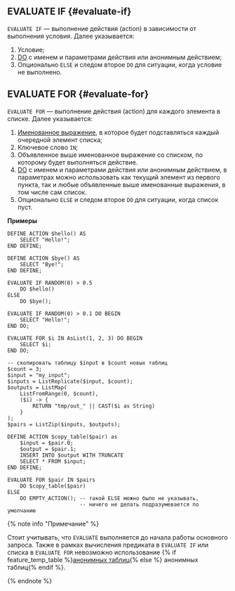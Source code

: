 ## EVALUATE IF {#evaluate-if}
`EVALUATE IF` — выполнение действия (action) в зависимости от выполнения условия. Далее указывается:

1. Условие;
2. [DO](#do) с именем и параметрами действия или анонимным действием;
3. Опционально `ELSE` и следом второе `DO` для ситуации, когда условие не выполнено.

## EVALUATE FOR {#evaluate-for}
`EVALUATE FOR` — выполнение действия (action) для каждого элемента в списке. Далее указывается:

1. [Именованное выражение](../../expressions.md#named-nodes), в которое будет подставляться каждый очередной элемент списка;
2. Ключевое слово `IN`;
3. Объявленное выше именованное выражение со списком, по которому будет выполняться действие.
4. [DO](#do) с именем и параметрами действия или анонимным действием, в параметрах можно использовать как текущий элемент из первого пункта, так и любые объявленные выше именованные выражения, в том числе сам список.
5. Опционально `ELSE` и следом второе `DO` для ситуации, когда список пуст.

**Примеры**
``` yql
DEFINE ACTION $hello() AS
    SELECT "Hello!";
END DEFINE;

DEFINE ACTION $bye() AS
    SELECT "Bye!";
END DEFINE;

EVALUATE IF RANDOM(0) > 0.5
    DO $hello()
ELSE
    DO $bye();

EVALUATE IF RANDOM(0) > 0.1 DO BEGIN
    SELECT "Hello!";
END DO;

EVALUATE FOR $i IN AsList(1, 2, 3) DO BEGIN
    SELECT $i;
END DO;
```

``` yql
-- скопировать таблицу $input в $count новых таблиц
$count = 3;
$input = "my_input";
$inputs = ListReplicate($input, $count);
$outputs = ListMap(
    ListFromRange(0, $count),
    ($i) -> {
        RETURN "tmp/out_" || CAST($i as String)
    }
);
$pairs = ListZip($inputs, $outputs);

DEFINE ACTION $copy_table($pair) as
    $input = $pair.0;
    $output = $pair.1;
    INSERT INTO $output WITH TRUNCATE
    SELECT * FROM $input;
END DEFINE;

EVALUATE FOR $pair IN $pairs
    DO $copy_table($pair)
ELSE
    DO EMPTY_ACTION(); -- такой ELSE можно было не указывать,
                       -- ничего не делать подразумевается по умолчанию
```

{% note info "Примечание" %}

Стоит учитывать, что `EVALUATE` выполняется до начала работы основного запроса. Также в рамках вычисления предиката в `EVALUATE IF` или списка в `EVALUATE FOR` невозможно использование {% if feature_temp_table %}[анонимных таблиц](../../select/temporary_table.md){% else %} анонимных таблиц{% endif %}.

{% endnote %}

